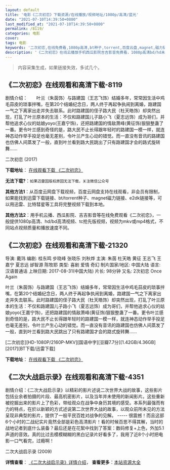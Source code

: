 ```yaml
---
layout: default
title: '电影《二次初恋》下载资源/在线播放/视频地址/1080p/高清/蓝光'
date: "2021-07-10T14:39:50+0800"
last_modified_at: "2021-07-10T14:39:50+0800"
permalink: /8119/
categories: 电影
cover:
tags: 电影
keywords: '二次初恋,在线免费看,1080p高清,bt种子,torrent,百度云盘,magnet,磁力链,迅雷下载资源'
description: '《二次初恋》在线云播放手机西瓜影院吉吉影音免费看，1080p高清bd/hd未删减完整版和tc抢先枪版，mkv/mp4格式，附带bt/torrent种子、magnet/磁力链、百度云盘、网盘资源迅雷下载链接'
---
```


>内容采集生成，如果链接失效，多试几个。


## 《二次初恋》在线观看和高清下载-8119

剧情介绍：　　叶兰（朱茵饰）与路建国（王志飞饰）结婚多年，常常因生活中鸡毛蒜皮的琐事拌嘴，在第20个结婚纪念日，两人终于再起争执闹到离婚，路建国一气之下离家出走并失去联系。此时路建国的侄子路大民（杜天皓饰）却突然出现，打乱了叶兰原本的生活：不仅和路建国儿子路小飞（夏志远饰）成为哥们，并帮他追求心仪的姑娘yoyo(王嘉宁饰)，还把路建国的情敌萧峰(黄征饰)狠狠整蛊了一番。更令叶兰感到奇怪的是，路大民不止长得跟年轻时的路建国一模一样，就连神态动作举手投足也毫无差别，令叶兰产生心动的错觉。而一直没有音讯的路建国也仿佛人间蒸发了一般，直到叶兰看到路大民跳出了只有路建国才会的路式旋转舞……


二次初恋 (2017)

**下载地址**： [在线观看下载 《二次初恋》](https://www.btbtdy.me/btdy/dy11557.html) 


**无法下载?**：`如果迅雷因版权原因无法下载，关注微信公众号 `

**其他方法1**：从百度云网盘下载视频，百度云网盘支持在线观看，非会员有限制，如果能找到迅雷下载链接、bt/torrent种子、magnet磁力链接、e2dk链接等，可以用迅雷、比特彗星等工具将完整视频下载到本地。

**其他方法2**：用手机云播、西瓜影院、吉吉影音等在线免费观看《二次初恋》，一般提供1080p高清、hd/bd高清视频、tc抢先版视频，视频为mkv或mp4格式，不同站点视频质量和播放速度不同。


## 《二次初恋》在线观看和高清下载-21320

导演: 戴玮 编剧: 桂东鸣 步晓峰 张晓乐 刘秋烨 主演: 朱茵 杜天皓 黄征 王志飞 王嘉宁 夏志远 邰智源 陈牧耶 类型: 喜剧 爱情 奇幻 制片国家/地区: 中国大陆 语言: 汉语普通话 上映日期: 2017-08-31(中国大陆) 片长: 98分钟 又名: 2次初恋 Once Again

叶兰（朱茵饰）与路建国（王志飞饰）结婚多年，常常因生活中鸡毛蒜皮的琐事拌嘴，在第20个结婚纪念日，两人终于再起争执闹到离婚，路建国一气之下离家出走并失去联系。此时路建国的侄子路大民（杜天皓饰）却突然出现，打乱了叶兰原本的生活：不仅和路建国儿子路小飞（夏志远饰）成为哥们，并帮他追求心仪的姑娘yoyo(王嘉宁饰)，还把路建国的情敌萧峰(黄征饰)狠狠整蛊了一番。更令叶兰感到奇怪的是，路大民不止长得跟年轻时的路建国一模一样，就连神态动作举手投足也毫无差别，令叶兰产生心动的错觉。而一直没有音讯的路建国也仿佛人间蒸发了一般，直到叶兰看到路大民跳出了只有路建国才会的路式旋转舞……


[二次初恋][HD-1080P/2160P-MKV][国语中字][豆瓣7.7分][1.42GB/4.36GB][2017][BT下载/迅雷下载]

**下载地址**： [在线观看下载 《二次初恋》](https://www.btdx8.com/torrent/eccl_2017.html) 


## 《二次大战启示录》在线观看和高清下载-4351

剧情介绍：《二次大战启示录》以精彩的影片述说二次世界大战的故事，这些影片包括业余者拍摄的片段、最高机密影片，以及当年并未使用的新闻影片。这些重新被挖掘出来的影片上了色彩，带给观众在战争中身历其境的感受。本系列最强而有力的特点，在於以新颖的方式述说第二次世界大战的故事，以观众前所未见的方法呈现非典型的影片，提供了一般平民百姓对战争的见解。 ----- 很震撼！而且这部6个小时的二战纪实片竟然全部是彩色高清影片！看的时候百思不得其解，当时的战地记者到底什么装备？最后还是在花絮中找到了答案：数码修复+上色，外加5.1声道的音效。真的比过去模模糊糊的黑白记录片好看多了，我用了近8个小时把电影一口气看完，过瘾啊！


二次大战启示录 (2009)

**详情查看**： [《二次大战启示录》详情介绍](/movie/4351/)， **查看更多**：[本站资源大全](/movie/t/all/)

